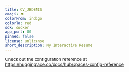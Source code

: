 ```yaml
---
title: CV_JBDENIS
emoji: 👁
colorFrom: indigo
colorTo: red
sdk: docker
app_port: 80
pinned: false
license: unlicense
short_description: My Interactive Resume
---
```



Check out the configuration reference at https://huggingface.co/docs/hub/spaces-config-reference
